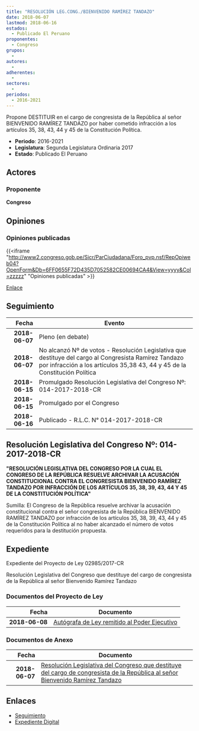 ```yaml
---
title: "RESOLUCIÓN LEG.CONG./BIENVENIDO RAMÍREZ TANDAZO"
date: 2018-06-07
lastmod: 2018-06-16
estados: 
  - Publicado El Peruano
proponentes: 
  - Congreso
grupos: 
  - 
autores: 
  - 
adherentes: 
  - 
sectores: 
  - 
periodos: 
  - 2016-2021
---
```


Propone DESTITUIR en el cargo de congresista de la República al señor BIENVENIDO RAMÍREZ TANDAZO por haber cometido infracción a los artículos 35, 38, 43, 44 y 45 de la Constitución Política.

- **Periodo**: 2016-2021
- **Legislatura**: Segunda Legislatura Ordinaria 2017
- **Estado**: Publicado El Peruano

## Actores

### Proponente

**Congreso**


## Opiniones

### Opiniones publicadas

{{<iframe "http://www2.congreso.gob.pe/Sicr/ParCiudadana/Foro_pvp.nsf/RepOpiweb04?OpenForm&Db=6FF0655F72D435D7052582CE00694CA4&View=yyyy&Col=zzzzz" "Opiniones publicadas" >}}

[Enlace](http://www2.congreso.gob.pe/Sicr/ParCiudadana/Foro_pvp.nsf/RepOpiweb04?OpenForm&Db=6FF0655F72D435D7052582CE00694CA4&View=yyyy&Col=zzzzz)

## Seguimiento

| Fecha | Evento |
|------:|--------|
| **2018-06-07** | Pleno (en debate)|
| **2018-06-07** | No alcanzó Nº de votos - Resolución Legislativa que destituye del cargo al Congresista Ramírez Tandazo por infracción a los artículos 35,38 43, 44 y 45 de la Constitución Política|
| **2018-06-15** | Promulgado Resolución Legislativa del Congreso Nº: 014-2017-2018-CR|
| **2018-06-15** | Promulgado por el Congreso|
| **2018-06-16** | Publicado - R.L.C. N° 014-2017-2018-CR|

## Resolución Legislativa del Congreso Nº: 014-2017-2018-CR

**"RESOLUCIÓN LEGISLATIVA DEL CONGRESO POR LA CUAL EL CONGRESO DE LA REPÚBLICA RESUELVE ARCHIVAR LA ACUSACIÓN CONSTITUCIONAL CONTRA EL CONGRESISTA BIENVENIDO RAMÍREZ TANDAZO POR INFRACCIÓN DE LOS ARTÍCULOS 35, 38, 39, 43, 44 Y 45 DE LA CONSTITUCIÓN POLÍTICA"**

Sumilla: El Congreso de la República resuelve archivar la acusación constitucional contra el señor congresista de la República BIENVENIDO RAMÍREZ TANDAZO por infracción de los artículos 35, 38, 39, 43, 44 y 45 de la Constitución Política al no haber alcanzado el número de votos requeridos para la destitución propuesta.


## Expediente

Expediente del Proyecto de Ley 02985/2017-CR

Resolución Legislativa del Congreso que destituye del cargo de congresista de la República al señor Bienvenido Ramírez Tandazo


### Documentos del Proyecto de Ley

| Fecha | Documento |
|------:|--------|
| **2018-06-08** | [Autógrafa de Ley remitido al Poder Ejecutivo](http://www.leyes.congreso.gob.pe/Documentos/2016_2021/Autografas/Ley_y_de_Resolucion_Legislativa/AU0298520180608.pdf) |

### Documentos de Anexo

| Fecha | Documento |
|------:|--------|
| **2018-06-07** | [Resolución Legislativa del Congreso que destituye del cargo de congresista de la República al señor Bienvenido Ramírez Tandazo](http://www.leyes.congreso.gob.pe/Documentos/2016_2021/Proyectos_de_Ley_y_de_Resoluciones_Legislativas/PL0298520180607.PDF) |

## Enlaces 

- [Seguimiento](http://www2.congreso.gob.pehttp://www2.congreso.gob.pe/Sicr/TraDocEstProc/CLProLey2016.nsf/f7fff46988ca05b1052578e100829cc7/d00eeb799cb0e0b5052582a9005d7b5d?OpenDocument)
- [Expediente Digital](http://www2.congreso.gob.pehttp://www2.congreso.gob.pe/Sicr/TraDocEstProc/CLProLey2016.nsf/f7fff46988ca05b1052578e100829cc7/d00eeb799cb0e0b5052582a9005d7b5d?OpenDocument&Click=05257FB7005EB655.eb71d0cf91d8294e05256cdf006b5706/$Body/0.1C6C)
